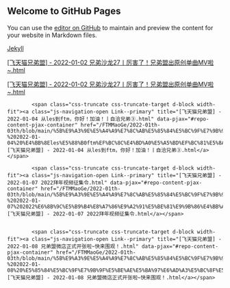 ## Welcome to GitHub Pages

You can use the [editor on GitHub](https://github.com/FTMMaoGe/backup/edit/gh-pages/index.md) to maintain and preview the content for your website in Markdown files.

[Jekyll](https://htmlpreview.github.io//?https://github.com/FTMMaoGe/2020-12th/blob/7ba150fbda1ab3abd7db4db4628d41b1d09201a6/%5B%E9%A3%9E%E5%A4%A9%E7%8C%AB%E5%85%84%E5%BC%9F%E7%9B%9F%5D%20-%202020-12-03%20%E5%85%84%E5%BC%9F%E6%B2%99%E9%BE%991%20-%20%E5%85%A8%E5%9B%BD%E7%AC%AC%E4%B8%80%E4%B8%AA%E8%B7%A8%E6%80%A7%E5%88%AB%E5%85%84%E5%BC%9F%E6%B4%BB%E5%8A%A8%E6%98%AF%E5%95%A5%E6%A0%B7%EF%BC%9F.html) 

<span class="css-truncate css-truncate-target d-block width-fit"><a class="js-navigation-open Link--primary" title="[飞天猫兄弟盟] - 2022-01-02 兄弟沙龙27丨厉害了！兄弟盟出原创单曲MV啦~.html" data-pjax="#repo-content-pjax-container" href="/FTMMaoGe/2022-01th-03th/blob/main/%5B%E9%A3%9E%E5%A4%A9%E7%8C%AB%E5%85%84%E5%BC%9F%E7%9B%9F%5D%20-%202022-01-02%20%E5%85%84%E5%BC%9F%E6%B2%99%E9%BE%9927%E4%B8%A8%E5%8E%89%E5%AE%B3%E4%BA%86%EF%BC%81%E5%85%84%E5%BC%9F%E7%9B%9F%E5%87%BA%E5%8E%9F%E5%88%9B%E5%8D%95%E6%9B%B2MV%E5%95%A6%7E.html">[飞天猫兄弟盟] - 2022-01-02 兄弟沙龙27丨厉害了！兄弟盟出原创单曲MV啦~.html</a></span>

  <span class="css-truncate css-truncate-target d-block width-fit"><a class="js-navigation-open Link--primary" title="[飞天猫兄弟盟] - 2022-01-02 兄弟沙龙27丨厉害了！兄弟盟出原创单曲MV啦~.html" data-pjax="#repo-content-pjax-container" href="/FTMMaoGe/2022-01th-03th/blob/main/%5B%E9%A3%9E%E5%A4%A9%E7%8C%AB%E5%85%84%E5%BC%9F%E7%9B%9F%5D%20-%202022-01-02%20%E5%85%84%E5%BC%9F%E6%B2%99%E9%BE%9927%E4%B8%A8%E5%8E%89%E5%AE%B3%E4%BA%86%EF%BC%81%E5%85%84%E5%BC%9F%E7%9B%9F%E5%87%BA%E5%8E%9F%E5%88%9B%E5%8D%95%E6%9B%B2MV%E5%95%A6%7E.html">[飞天猫兄弟盟] - 2022-01-02 兄弟沙龙27丨厉害了！兄弟盟出原创单曲MV啦~.html</a></span>
        

            <span class="css-truncate css-truncate-target d-block width-fit"><a class="js-navigation-open Link--primary" title="[飞天猫兄弟盟] - 2022-01-04 从les到ftm，你好！加油！丨自洽兄弟③.html" data-pjax="#repo-content-pjax-container" href="/FTMMaoGe/2022-01th-03th/blob/main/%5B%E9%A3%9E%E5%A4%A9%E7%8C%AB%E5%85%84%E5%BC%9F%E7%9B%9F%5D%20-%202022-01-04%20%E4%BB%8Eles%E5%88%B0ftm%EF%BC%8C%E4%BD%A0%E5%A5%BD%EF%BC%81%E5%8A%A0%E6%B2%B9%EF%BC%81%E4%B8%A8%E8%87%AA%E6%B4%BD%E5%85%84%E5%BC%9F%E2%91%A2.html">[飞天猫兄弟盟] - 2022-01-04 从les到ftm，你好！加油！丨自洽兄弟③.html</a></span>
        
            <span class="css-truncate css-truncate-target d-block width-fit"><a class="js-navigation-open Link--primary" title="[飞天猫兄弟盟] - 2022-01-07 2022拜年视频征集令.html" data-pjax="#repo-content-pjax-container" href="/FTMMaoGe/2022-01th-03th/blob/main/%5B%E9%A3%9E%E5%A4%A9%E7%8C%AB%E5%85%84%E5%BC%9F%E7%9B%9F%5D%20-%202022-01-07%202022%E6%8B%9C%E5%B9%B4%E8%A7%86%E9%A2%91%E5%BE%81%E9%9B%86%E4%BB%A4.html">[飞天猫兄弟盟] - 2022-01-07 2022拜年视频征集令.html</a></span>


            <span class="css-truncate css-truncate-target d-block width-fit"><a class="js-navigation-open Link--primary" title="[飞天猫兄弟盟] - 2022-01-08 兄弟盟微店正式开张啦~快来围观！.html" data-pjax="#repo-content-pjax-container" href="/FTMMaoGe/2022-01th-03th/blob/main/%5B%E9%A3%9E%E5%A4%A9%E7%8C%AB%E5%85%84%E5%BC%9F%E7%9B%9F%5D%20-%202022-01-08%20%E5%85%84%E5%BC%9F%E7%9B%9F%E5%BE%AE%E5%BA%97%E6%AD%A3%E5%BC%8F%E5%BC%80%E5%BC%A0%E5%95%A6%7E%E5%BF%AB%E6%9D%A5%E5%9B%B4%E8%A7%82%EF%BC%81.html">[飞天猫兄弟盟] - 2022-01-08 兄弟盟微店正式开张啦~快来围观！.html</a></span>
          


